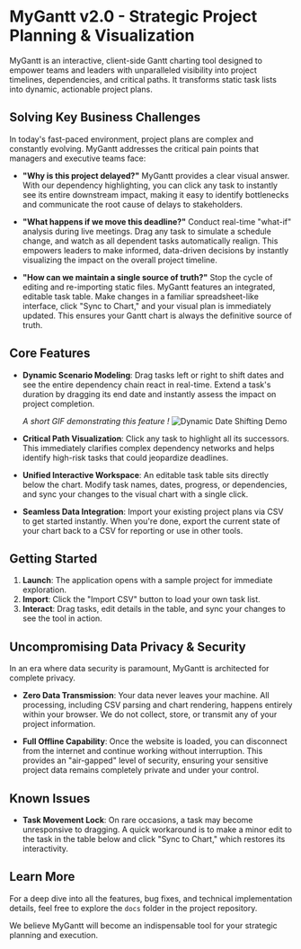 # MyGantt v2.0 - Strategic Project Planning & Visualization

MyGantt is an interactive, client-side Gantt charting tool designed to empower teams and leaders with unparalleled visibility into project timelines, dependencies, and critical paths. It transforms static task lists into dynamic, actionable project plans.

## Solving Key Business Challenges

In today's fast-paced environment, project plans are complex and constantly evolving. MyGantt addresses the critical pain points that managers and executive teams face:

- **"Why is this project delayed?"**
  MyGantt provides a clear visual answer. With our dependency highlighting, you can click any task to instantly see its entire downstream impact, making it easy to identify bottlenecks and communicate the root cause of delays to stakeholders.

- **"What happens if we move this deadline?"**
  Conduct real-time "what-if" analysis during live meetings. Drag any task to simulate a schedule change, and watch as all dependent tasks automatically realign. This empowers leaders to make informed, data-driven decisions by instantly visualizing the impact on the overall project timeline.

- **"How can we maintain a single source of truth?"**
  Stop the cycle of editing and re-importing static files. MyGantt features an integrated, editable task table. Make changes in a familiar spreadsheet-like interface, click "Sync to Chart," and your visual plan is immediately updated. This ensures your Gantt chart is always the definitive source of truth.

## Core Features

- **Dynamic Scenario Modeling**: Drag tasks left or right to shift dates and see the entire dependency chain react in real-time. Extend a task's duration by dragging its end date and instantly assess the impact on project completion.

  _A short GIF demonstrating this feature !_
  ![Dynamic Date Shifting Demo](media/dynamic-date-shifting.gif)

- **Critical Path Visualization**: Click any task to highlight all its successors. This immediately clarifies complex dependency networks and helps identify high-risk tasks that could jeopardize deadlines.

- **Unified Interactive Workspace**: An editable task table sits directly below the chart. Modify task names, dates, progress, or dependencies, and sync your changes to the visual chart with a single click.

- **Seamless Data Integration**: Import your existing project plans via CSV to get started instantly. When you're done, export the current state of your chart back to a CSV for reporting or use in other tools.

## Getting Started

1.  **Launch**: The application opens with a sample project for immediate exploration.
2.  **Import**: Click the "Import CSV" button to load your own task list.
3.  **Interact**: Drag tasks, edit details in the table, and sync your changes to see the tool in action.

## Uncompromising Data Privacy & Security

In an era where data security is paramount, MyGantt is architected for complete privacy.

- **Zero Data Transmission**: Your data never leaves your machine. All processing, including CSV parsing and chart rendering, happens entirely within your browser. We do not collect, store, or transmit any of your project information.

- **Full Offline Capability**: Once the website is loaded, you can disconnect from the internet and continue working without interruption. This provides an "air-gapped" level of security, ensuring your sensitive project data remains completely private and under your control.

## Known Issues

- **Task Movement Lock**: On rare occasions, a task may become unresponsive to dragging. A quick workaround is to make a minor edit to the task in the table below and click "Sync to Chart," which restores its interactivity.

## Learn More

For a deep dive into all the features, bug fixes, and technical implementation details, feel free to explore the `docs` folder in the project repository.

We believe MyGantt will become an indispensable tool for your strategic planning and execution.
